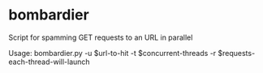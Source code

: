 # bombardier
Script for spamming GET requests to an URL in parallel

Usage:
bombardier.py -u $url-to-hit -t $concurrent-threads -r $requests-each-thread-will-launch

